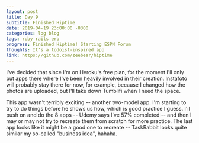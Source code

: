 ```yaml
---
layout: post
title: Day 9
subtitle: Finished Hiptime
date: 2019-04-19 23:00:00 -0300
categories: log blog
tags: ruby rails erb
progress: Finished Hiptime! Starting ESPN Forum
thoughts: It's a todoist-inspired app
link: https://github.com/zeebear/hiptime
---
```

I've decided that since I'm on Heroku's free plan, for the moment I'll only put apps there where I've been heavily involved in their creation. Instafoto will probably stay there for now, for example, because I changed how the photos are uploaded, but I'll take down Tumblifi when I need the space.

This app wasn't terribly exciting -- another two-model app. I'm starting to try to do things before he shows us how, which is good practice I guess. I'll push on and do the 8 apps -- Udemy says I've 57% completed -- and then I may or may not try to recreate them from scratch for more practice. The last app looks like it might be a good one to recreate -- TaskRabbit looks quite similar my so-called "business idea", hahaha.
